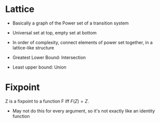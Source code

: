 # Lattice
- Basically a graph of the Power set of a transition system
- Universal set at top, empty set at bottom
- In order of complexity, connect elements of power set together, in a lattice-like structure


- Greatest Lower Bound: Intersection
- Least upper bound: Union

# Fixpoint
Z is a fixpoint to a function F iff $F(Z) = Z$.

- May not do this for every argument, so it's not exactly like an identity function
